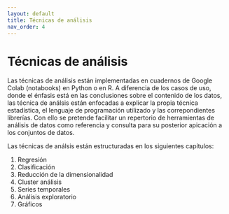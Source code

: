 ```yaml
---
layout: default
title: Técnicas de análisis
nav_order: 4
---
```


# Técnicas de análisis


Las técnicas de análisis están implementadas en cuadernos de Google Colab (notabooks) en Python o en R. A diferencia de los casos de uso, donde el énfasis está en las conclusiones sobre el contenido de los datos, las técnica de análsis están enfocadas a explicar la propia técnica estadística, el lenguaje de programación utilizado y las correpondientes librerías. Con ello se pretende facilitar un repertorio de herramientas de análisis de datos como referencia y consulta para su posterior apicación a los conjuntos de datos.

Las técnicas de análsis están estructuradas en los siguientes capítulos: 

1. Regresión
1. Clasificación
1. Reducción de la dimensionalidad
1. Cluster análisis
1. Series temporales
1. Análisis exploratorio
1. Gráficos



